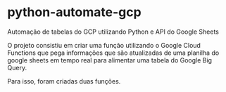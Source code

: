 # python-automate-gcp
Automação de tabelas do GCP utilizando Python e API do Google Sheets

O projeto consistiu em criar uma função utilizando o Google Cloud Functions que pega informações que são atualizadas de uma planilha do google 
sheets em tempo real para alimentar uma tabela do Google Big Query.

Para isso, foram criadas duas funções. 
